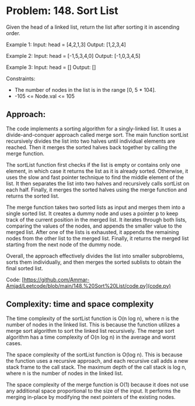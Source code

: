 # Problem: 148. Sort List
Given the head of a linked list, return the list after sorting it in ascending order. 

Example 1:
Input: head = [4,2,1,3]
Output: [1,2,3,4]

Example 2:
Input: head = [-1,5,3,4,0]
Output: [-1,0,3,4,5]

Example 3:
Input: head = []
Output: [] 

Constraints:
- The number of nodes in the list is in the range [0, 5 * 104].
- -105 <= Node.val <= 105

## Approach:
The code implements a sorting algorithm for a singly-linked list. It uses a divide-and-conquer approach called merge sort. The main function sortList recursively divides the list into two halves until individual elements are reached. Then it merges the sorted halves back together by calling the merge function.

The sortList function first checks if the list is empty or contains only one element, in which case it returns the list as it is already sorted. Otherwise, it uses the slow and fast pointer technique to find the middle element of the list. It then separates the list into two halves and recursively calls sortList on each half. Finally, it merges the sorted halves using the merge function and returns the sorted list.

The merge function takes two sorted lists as input and merges them into a single sorted list. It creates a dummy node and uses a pointer p to keep track of the current position in the merged list. It iterates through both lists, comparing the values of the nodes, and appends the smaller value to the merged list. After one of the lists is exhausted, it appends the remaining nodes from the other list to the merged list. Finally, it returns the merged list starting from the next node of the dummy node.

Overall, the approach effectively divides the list into smaller subproblems, sorts them individually, and then merges the sorted sublists to obtain the final sorted list.

Code: [https://github.com/Ammar-Amjad/Leetcode/blob/main/148.%20Sort%20List/code.py](code.py)

## Complexity: time and space complexity
The time complexity of the sortList function is O(n log n), 
where n is the number of nodes in the linked list. This is because the function utilizes a merge sort algorithm to sort the linked list recursively. The merge sort algorithm has a time complexity of O(n log n) in the average and worst cases.

The space complexity of the sortList function is O(log n). 
This is because the function uses a recursive approach, and each recursive call adds a new stack frame to the call stack. The maximum depth of the call stack is log n, where n is the number of nodes in the linked list.

The space complexity of the merge function is O(1) 
because it does not use any additional space proportional to the size of the input. It performs the merging in-place by modifying the next pointers of the existing nodes.